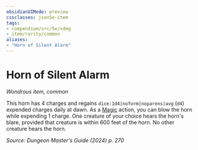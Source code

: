 ```yaml
---
obsidianUIMode: preview
cssclasses: json5e-item
tags:
- compendium/src/5e/xdmg
- item/rarity/common
aliases: 
- "Horn of Silent Alarm"
---
```

# Horn of Silent Alarm
*Wondrous item, common*  



This horn has 4 charges and regains `dice:1d4|noform|noparens|avg` (`d4`) expended charges daily at dawn. As a [Magic](actions.md#Magic) action, you can blow the horn while expending 1 charge. One creature of your choice hears the horn's blare, provided that creature is within 600 feet of the horn. No other creature hears the horn.

*Source: Dungeon Master's Guide (2024) p. 270*